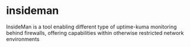 # insideman
InsideMan is a tool enabling different type of  uptime-kuma monitoring behind firewalls, offering capabilities within otherwise restricted network environments
